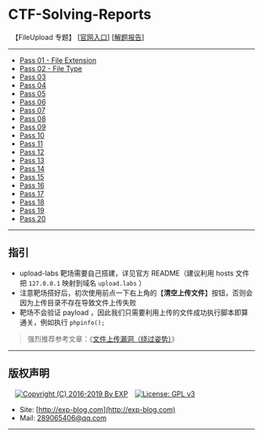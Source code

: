 # CTF-Solving-Reports
　【FileUpload 专题】 [[官网入口](https://github.com/c0ny1/upload-labs)] [[解题报告](http://exp-blog.com/2019/05/26/pid-3820/)]

------

- [Pass 01 - File Extension](https://github.com/lyy289065406/CTF-Solving-Reports/tree/master/upload-labs/Pass-01)
- [Pass 02 - File Type](https://github.com/lyy289065406/CTF-Solving-Reports/tree/master/upload-labs/Pass-02)
- [Pass 03](https://github.com/lyy289065406/CTF-Solving-Reports/tree/master/upload-labs/Pass-03)
- [Pass 04](https://github.com/lyy289065406/CTF-Solving-Reports/tree/master/upload-labs/Pass-04)
- [Pass 05](https://github.com/lyy289065406/CTF-Solving-Reports/tree/master/upload-labs/Pass-05)
- [Pass 06](https://github.com/lyy289065406/CTF-Solving-Reports/tree/master/upload-labs/Pass-06)
- [Pass 07](https://github.com/lyy289065406/CTF-Solving-Reports/tree/master/upload-labs/Pass-07)
- [Pass 08](https://github.com/lyy289065406/CTF-Solving-Reports/tree/master/upload-labs/Pass-08)
- [Pass 09](https://github.com/lyy289065406/CTF-Solving-Reports/tree/master/upload-labs/Pass-09)
- [Pass 10](https://github.com/lyy289065406/CTF-Solving-Reports/tree/master/upload-labs/Pass-10)
- [Pass 11](https://github.com/lyy289065406/CTF-Solving-Reports/tree/master/upload-labs/Pass-11)
- [Pass 12](https://github.com/lyy289065406/CTF-Solving-Reports/tree/master/upload-labs/Pass-12)
- [Pass 13](https://github.com/lyy289065406/CTF-Solving-Reports/tree/master/upload-labs/Pass-13)
- [Pass 14](https://github.com/lyy289065406/CTF-Solving-Reports/tree/master/upload-labs/Pass-14)
- [Pass 15](https://github.com/lyy289065406/CTF-Solving-Reports/tree/master/upload-labs/Pass-15)
- [Pass 16](https://github.com/lyy289065406/CTF-Solving-Reports/tree/master/upload-labs/Pass-16)
- [Pass 17](https://github.com/lyy289065406/CTF-Solving-Reports/tree/master/upload-labs/Pass-17)
- [Pass 18](https://github.com/lyy289065406/CTF-Solving-Reports/tree/master/upload-labs/Pass-18)
- [Pass 19](https://github.com/lyy289065406/CTF-Solving-Reports/tree/master/upload-labs/Pass-19)
- [Pass 20](https://github.com/lyy289065406/CTF-Solving-Reports/tree/master/upload-labs/Pass-20)

------

## 指引

- upload-labs 靶场需要自己搭建，详见官方 README（建议利用 hosts 文件把 `127.0.0.1` 映射到域名 `upload.labs` ）
- 注意靶场搭好后，初次使用前点一下右上角的【**清空上传文件**】按钮，否则会因为上传目录不存在导致文件上传失败
- 靶场不会验证 payload ，因此我们只需要利用上传的文件成功执行脚本即算通关，例如执行 `phpinfo();`

> 强烈推荐参考文章：《[文件上传漏洞（绕过姿势）](https://thief.one/2016/09/22/%E4%B8%8A%E4%BC%A0%E6%9C%A8%E9%A9%AC%E5%A7%BF%E5%8A%BF%E6%B1%87%E6%80%BB-%E6%AC%A2%E8%BF%8E%E8%A1%A5%E5%85%85/)》

------

## 版权声明

　[![Copyright (C) 2016-2019 By EXP](https://img.shields.io/badge/Copyright%20(C)-2016~2019%20By%20EXP-blue.svg)](http://exp-blog.com)　[![License: GPL v3](https://img.shields.io/badge/License-GPL%20v3-blue.svg)](https://www.gnu.org/licenses/gpl-3.0)
  

- Site: [http://exp-blog.com](http://exp-blog.com) 
- Mail: <a href="mailto:289065406@qq.com?subject=[EXP's Github]%20Your%20Question%20（请写下您的疑问）&amp;body=What%20can%20I%20help%20you?%20（需要我提供什么帮助吗？）">289065406@qq.com</a>


------
